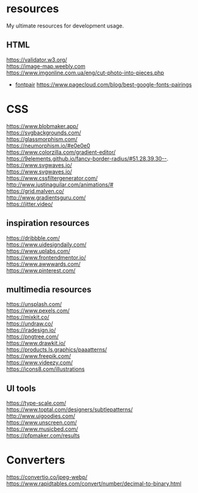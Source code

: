 # resources
My ultimate resources for development usage.

## HTML

https://validator.w3.org/ <br />
https://image-map.weebly.com <br />
https://www.imgonline.com.ua/eng/cut-photo-into-pieces.php <br />
- [fontpair](https://www.fontpair.co/)
https://www.pagecloud.com/blog/best-google-fonts-pairings

# CSS

https://www.blobmaker.app/ <br />
https://svgbackgrounds.com/ <br />
https://glassmorphism.com/ <br />
https://neumorphism.io/#e0e0e0 <br />
https://www.colorzilla.com/gradient-editor/ <br />
https://9elements.github.io/fancy-border-radius/#51.28.39.30--. <br />
https://www.svgwaves.io/ <br />
https://www.svgwaves.io/ <br />
https://www.cssfiltergenerator.com/ <br />
http://www.justinaguilar.com/animations/# <br />
https://grid.malven.co/ <br />
http://www.gradientsguru.com/ <br />
https://jitter.video/

## inspiration resources

https://dribbble.com/ <br />
https://www.uidesigndaily.com/ <br />
https://www.uplabs.com/ <br />
https://www.frontendmentor.io/ <br />
https://www.awwwards.com/ <br />
https://www.pinterest.com/ <br />

## multimedia resources

https://unsplash.com/ <br />
https://www.pexels.com/ <br />
https://mixkit.co/ <br />
https://undraw.co/ <br />
https://iradesign.io/ <br />
https://pngtree.com/ <br />
https://www.drawkit.io/ <br />
https://products.ls.graphics/paaatterns/ <br />
https://www.freepik.com/ <br />
https://www.videezy.com/ <br />
https://icons8.com/illustrations

## UI tools

https://type-scale.com/ <br />
https://www.toptal.com/designers/subtlepatterns/ <br />
http://www.uigoodies.com/ <br />
https://www.unscreen.com/ <br />
https://www.musicbed.com/ <br />
https://pfpmaker.com/results

# Converters
https://convertio.co/jpeg-webp/ <br />
https://www.rapidtables.com/convert/number/decimal-to-binary.html
